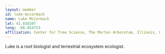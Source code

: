 ```yaml
---
layout: member
id: luke-mccormack
name: Luke McCormack
lat: 41.816207
long: -88.054753
affiliation: Center for Tree Science, The Morton Arboretum, Illinois, USA
---
```

Luke is a root biologist and terrestrial ecosystem ecologist.

